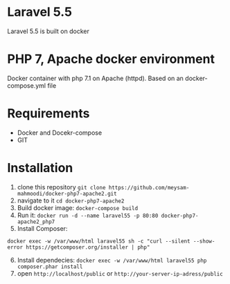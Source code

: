 # Laravel 5.5
Laravel 5.5 is built on docker

# PHP 7, Apache docker environment
Docker container with php 7.1 on Apache (httpd). Based on an docker-compose.yml file

# Requirements
- Docker and Docekr-compose
- GIT

# Installation
1. clone this repository `git clone https://github.com/meysam-mahmoodi/docker-php7-apache2.git`
2. navigate to it `cd docker-php7-apache2`
3. Build docker image: `docker-compose build`
4. Run it: `docker run -d --name laravel55 -p 80:80 docker-php7-apache2_php7`
5. Install Composer: 
```
docker exec -w /var/www/html laravel55 sh -c "curl --silent --show-error https://getcomposer.org/installer | php"
```
6. Install dependecies: 
```docker exec -w /var/www/html laravel55 php composer.phar install ```
7. open `http://localhost/public` or `http://your-server-ip-adress/public`
